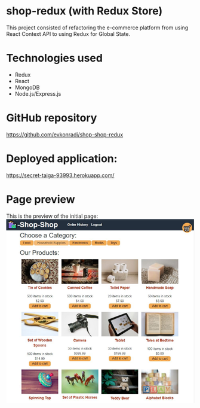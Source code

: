 # shop-redux (with Redux Store)

This project consisted of refactoring the e-commerce platform from using React Context API to using Redux for Global State.

# Technologies used

* Redux
* React
* MongoDB
* Node.js/Express.js 

# GitHub repository

https://github.com/evkonradi/shop-shop-redux

# Deployed application:

 https://secret-taiga-93993.herokuapp.com/

# Page preview

This is the preview of the initial page:
<img src="./PagePreview.jpg">
